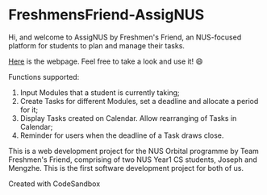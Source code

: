 # FreshmensFriend-AssigNUS

Hi, and welcome to AssigNUS by Freshmen's Friend, an NUS-focused platform for students to plan and manage their tasks.

[Here](https://freshmens-friend-assignus.vercel.app/) is the webpage. Feel free to take a look and use it! 😄

Functions supported:

1. Input Modules that a student is currently taking;
2. Create Tasks for different Modules, set a deadline and allocate a period for it;
3. Display Tasks created on Calendar. Allow rearranging of Tasks in Calendar;
4. Reminder for users when the deadline of a Task draws close.

This is a web development project for the NUS Orbital programme by Team Freshmen's Friend, comprising of two NUS Year1 CS students, Joseph and Mengzhe. This is the first software development project for both of us.

Created with CodeSandbox

